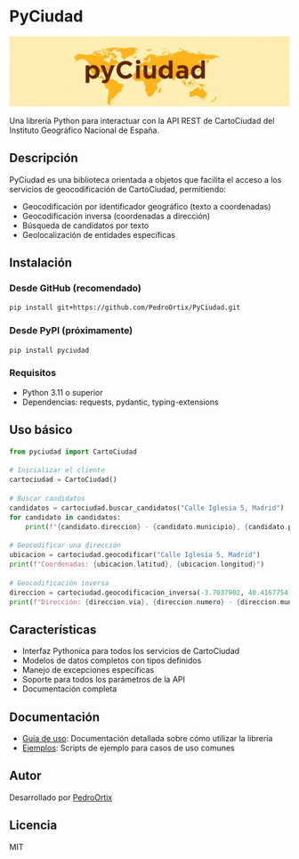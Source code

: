 # PyCiudad

![Logo PyCiudad](docs/pyCiudad_logo.webp)

Una librería Python para interactuar con la API REST de CartoCiudad del Instituto Geográfico Nacional de España.

## Descripción

PyCiudad es una biblioteca orientada a objetos que facilita el acceso a los servicios de geocodificación de CartoCiudad, permitiendo:

- Geocodificación por identificador geográfico (texto a coordenadas)
- Geocodificación inversa (coordenadas a dirección)
- Búsqueda de candidatos por texto
- Geolocalización de entidades específicas

## Instalación

### Desde GitHub (recomendado)

```bash
pip install git+https://github.com/PedroOrtix/PyCiudad.git
```

### Desde PyPI (próximamente)

```bash
pip install pyciudad
```

### Requisitos

- Python 3.11 o superior
- Dependencias: requests, pydantic, typing-extensions

## Uso básico

```python
from pyciudad import CartoCiudad

# Inicializar el cliente
cartociudad = CartoCiudad()

# Buscar candidatos
candidatos = cartociudad.buscar_candidatos("Calle Iglesia 5, Madrid")
for candidato in candidatos:
    print(f"{candidato.direccion} - {candidato.municipio}, {candidato.provincia}")

# Geocodificar una dirección
ubicacion = cartociudad.geocodificar("Calle Iglesia 5, Madrid")
print(f"Coordenadas: {ubicacion.latitud}, {ubicacion.longitud}")

# Geocodificación inversa
direccion = cartociudad.geocodificacion_inversa(-3.7037902, 40.4167754)
print(f"Dirección: {direccion.via}, {direccion.numero} - {direccion.municipio}")
```

## Características

- Interfaz Pythonica para todos los servicios de CartoCiudad
- Modelos de datos completos con tipos definidos
- Manejo de excepciones específicas
- Soporte para todos los parámetros de la API
- Documentación completa

## Documentación

- [Guía de uso](docs/guia_uso.md): Documentación detallada sobre cómo utilizar la librería
- [Ejemplos](ejemplos/): Scripts de ejemplo para casos de uso comunes

## Autor

Desarrollado por [PedroOrtix](https://github.com/PedroOrtix)

## Licencia

MIT 